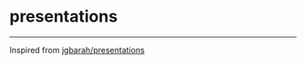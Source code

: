 # presentations




---

Inspired from [jgbarah/presentations](https://github.com/jgbarah/presentations)
